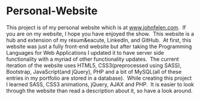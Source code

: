 # Personal-Website
This project is of my personal website which is at <a href="http://www.johnfelen.com">www.johnfelen.com</a>.  &nbsp;If you are on my website, I hope you have enjoyed the show.  &nbsp;This website is a hub and extension of my r&eacute;sum&eacute, LinkedIn, and GitHub.  &nbsp;At first, this website was just a fully front-end website but after taking the Programming Languages for Web Applications I updated it to have server side functionality with a myriad of other functionality updates.  &nbsp;The current iteration of the website uses HTML5, CSS3(preprocessed using SASS), Bootstrap, JavaScript(and jQuery), PHP and a bit of MySQL(all of these entries in my portfolio are stored in a database).  &nbsp;While creating this project I learned SASS, CSS3 animations, jQuery, AJAX and PHP.  &nbsp;It is easier to look through the website than read a description about it, so have a look around.  
